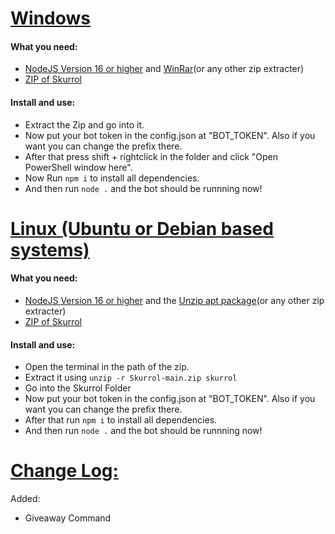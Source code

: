 # <ins>Windows</ins>
#### What you need:
+ [NodeJS Version 16 or higher](https://nodejs.org/dist/v16.13.2/node-v16.13.2-x64.msi) and [WinRar](https://www.rarlab.com/rar/winrar-x64-610.exe)(or any other zip extracter)
+ [ZIP of Skurrol](https://github.com/Verxcy-Development-Inc/Skurrol/archive/refs/heads/main.zip)
#### Install and use:
+ Extract the Zip and go into it.
+ Now put your bot token in the config.json at "BOT_TOKEN". Also if you want you can change the prefix there.
+ After that press shift + rightclick in the folder and click "Open PowerShell window here".
+ Now Run ``npm i`` to install all dependencies.
+ And then run ``node .`` and the bot should be runnning now!

# <ins>Linux (Ubuntu or Debian based systems)</ins>
#### What you need:
+ [NodeJS Version 16 or higher](https://joshtronic.com/2021/05/09/how-to-install-nodejs-16-on-ubuntu-2004-lts/) and the [Unzip apt package](https://speedysense.com/zip-and-unzip-command-in-ubuntu-terminal/)(or any other zip extracter)
+ [ZIP of Skurrol](https://github.com/Verxcy-Development-Inc/Skurrol/archive/refs/heads/main.zip)
#### Install and use:
+ Open the terminal in the path of the zip.
+ Extract it using ``unzip -r Skurrol-main.zip skurrol``
+ Go into the Skurrol Folder
+ Now put your bot token in the config.json at "BOT_TOKEN". Also if you want you can change the prefix there.
+ After that run ``npm i`` to install all dependencies.
+ And then run ``node .`` and the bot should be runnning now!

# <ins>Change Log:</ins>
Added:
+ Giveaway Command

